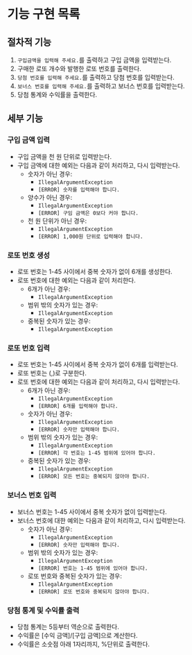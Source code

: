 # 기능 구현 목록

## 절차적 기능
1. `구입금액을 입력해 주세요.`를 출력하고 구입 금액을 입력받는다.
2. 구매한 로또 개수와 발행한 로또 번호를 출력한다.
3. `당첨 번호를 입력해 주세요.`를 출력하고 당첨 번호를 입력받는다.
4. `보너스 번호를 입력해 주세요.`를 출력하고 보너스 번호를 입력받는다.
5. 당첨 통계와 수익률을 출력한다.

## 세부 기능

### 구입 금액 입력
- 구입 금액을 천 원 단위로 입력받는다.
- 구입 금액에 대한 예외는 다음과 같이 처리하고, 다시 입력받는다.
  - 숫자가 아닌 경우:
    - `IllegalArgumentException`
    - `[ERROR] 숫자를 입력해야 합니다.`
  - 양수가 아닌 경우:
    - `IllegalArgumentException`
    - `[ERROR] 구임 금액은 0보다 커야 합니다.`
  - 천 원 단위가 아닌 경우:
    - `IllegalArgumentException`
    - `[ERROR] 1,000원 단위로 입력해야 합니다.`

### 로또 번호 생성
- 로또 번호는 1-45 사이에서 중복 숫자가 없이 6개를 생성한다.
- 로또 번호에 대한 예외는 다음과 같이 처리한다.
  - 6개가 아닌 경우: 
    - `IllegalArgumentException`
  - 범위 밖의 숫자가 있는 경우:
    - `IllegalArgumentException`
  - 중복된 숫자가 있는 경우:
    - `IllegalArgumentException`

### 로또 번호 입력
- 로또 번호는 1-45 사이에서 중복 숫자가 없이 6개를 입력받는다.
- 로또 번호는 (,)로 구분한다.
- 로또 번호에 대한 예외는 다음과 같이 처리하고, 다시 입력받는다.
  - 6개가 아닌 경우:
    - `IllegalArgumentException`
    - `[ERROR] 6개를 입력해야 합니다.`
  - 숫자가 아닌 경우:
    - `IllegalArgumentException`
    - `[ERROR] 숫자만 입력해야 합니다.`
  - 범위 밖의 숫자가 있는 경우:
    - `IllegalArgumentException`
    - `[ERROR] 각 번호는 1-45 범위에 있어야 합니다.`
  - 중복된 숫자가 있는 경우:
    - `IllegalArgumentException`
    - `[ERROR] 모든 번호는 중복되지 않아야 합니다.`

### 보너스 번호 입력
- 보너스 번호는 1-45 사이에서 중복 숫자가 없이 입력받는다.
- 보너스 번호에 대한 예외는 다음과 같이 처리하고, 다시 입력받는다.
  - 숫자가 아닌 경우:
    - `IllegalArgumentException`
    - `[ERROR] 숫자만 입력해야 합니다.`
  - 범위 밖의 숫자가 있는 경우:
    - `IllegalArgumentException`
    - `[ERROR] 번호는 1-45 범위에 있어야 합니다.`
  - 로또 번호와 중복된 숫자가 있는 경우:
    - `IllegalArgumentException`
    - `[ERROR] 로또 번호와 중복되지 않아야 합니다.`

### 당첨 통계 및 수익률 출력
- 당첨 통계는 5등부터 역순으로 출력한다.
- 수익률은 [수익 금액]/[구입 금액]으로 계산한다.
- 수익률은 소숫점 아래 1자리까지, %단위로 출력한다.
